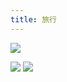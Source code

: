 ```yaml
---
title: 旅行
---
```

![](https://user-assets.sxlcdn.com/images/951476/lvyTUk3i9Ee9UBfKuverAQSMhI87.jpg?imageMogr2/strip/auto-orient/thumbnail/1920x9000%3E/quality/90!/interlace/1/format/jpeg)

![](https://static-assets.strikingly.com/images/editor2/gallery/adam-jang-small.jpg)
![](https://static-assets.strikingly.com/images/editor2/gallery/zak-boca.jpeg)